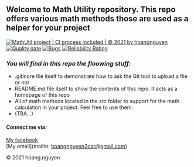 ## Welcome to Math Utility repository. This repo offers various math methods those are used as a helper for your project

[![MathUtil project | CI process included | © 2021 by hoangnguyen](https://github.com/hoangnguyen-w/math-util/actions/workflows/main.yml/badge.svg)](https://github.com/hoangnguyen-w/math-util/actions/workflows/main.yml)
[![Quality gate](https://sonarcloud.io/api/project_badges/quality_gate?project=hoangnguyen-w_math-util)](https://sonarcloud.io/dashboard?id=hoangnguyen-w_math-util)
[![Bugs](https://sonarcloud.io/api/project_badges/measure?project=hoangnguyen-w_math-util&metric=bugs)](https://sonarcloud.io/dashboard?id=hoangnguyen-w_math-util)
[![Reliability Rating](https://sonarcloud.io/api/project_badges/measure?project=hoangnguyen-w_math-util&metric=reliability_rating)](https://sonarcloud.io/dashboard?id=hoangnguyen-w_math-util)

### *_You will find in this repo the floowing stuff:_*
* .gitinore file itself to demonstrate how to ask the Git tool to upload a file or not
* README.md file itself to show the contents of this repo. It acts as a homepage of this repo
* All of math methods located in the *src* folder to support for the math calculation in your project. Feel free to use them.
* (TBA...)

#### Connect me via:
[My facebook](http://facebook.com/anhanhok992000)  
[My email](mailto: hoangnguyen2car@gmail.com)

© 2021 hoang.nguyen


